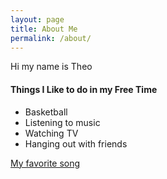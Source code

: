 ```yaml
---
layout: page
title: About Me
permalink: /about/
---
```

Hi my name is Theo

<div>
<h4>Things I Like to do in my Free Time</h4>
<ul>
    <li>Basketball</li>
    <li>Listening to music</li>
    <li>Watching TV</li>
    <li>Hanging out with friends</li>
</ul>
</div>
<a href="https://www.youtube.com/watch?v=3CWJNqyub3o">My favorite song</a>

